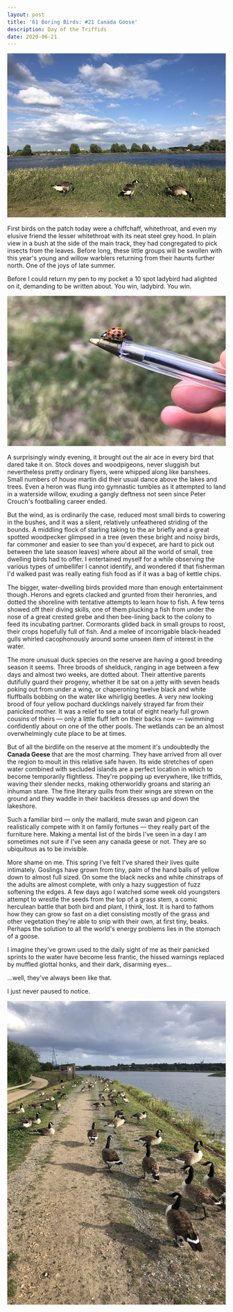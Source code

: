 ```yaml
---
layout: post
title: '61 Boring Birds: #21 Canada Goose'
description: Day of the Triffids
date: 2020-06-21
---
```

![3 canada geese](/assets/img/canada-goose-2.jpg)

First birds on the patch today were a chiffchaff, whitethroat, and even my elusive friend the lesser whitethroat with its neat steel grey hood. In plain view in a bush at the side of the main track, they had congregated to pick insects from the leaves. Before long, these little groups will be swollen with this year's young and willow warblers returning from their haunts further north. One of the joys of late summer.

Before I could return my pen to my pocket a 10 spot ladybird had alighted on it, demanding to be written about. You win, ladybird. You win.

![ladybird on pen](/assets/img/ladybird.jpg)

A surprisingly windy evening, it brought out the air ace in every bird that dared take it on. Stock doves and woodpigeons, never sluggish but nevertheless pretty ordinary flyers, were whipped along like banshees. Small numbers of house martin did their usual dance above the lakes and trees. Even a heron was flung into gymnastic tumbles as it attempted to land in a waterside willow, exuding a gangly deftness not seen since Peter Crouch's footballing career ended.

But the wind, as is ordinarily the case, reduced most small birds to cowering in the bushes, and it was a silent, relatively unfeathered striding of the bounds. A middling flock of starling taking to the air briefly and a great spotted woodpecker glimpsed in a tree (even these bright and noisy birds, far commoner and easier to see than you'd expecet, are hard to pick out between the late season leaves) where about all the world of small, tree dwelling birds had to offer. I entertained myself for a while observing the various types of umbellifer I cannot identify, and wondered if that fisherman I'd walked past was really eating fish food as if it was a bag of kettle chips.

The bigger, water-dwelling birds provided more than enough entertainment though. Herons and egrets clacked and grunted from their heronries, and dotted the shoreline with tentative attempts to learn how to fish. A few terns showed off their diving skills, one of them plucking a fish from under the nose of a great crested grebe and then bee-lining back to the colony to feed its incubating partner. Cormorants glided back in small groups to roost, their crops hopefully full of fish. And a melee of incorrigable black-headed gulls whirled cacophonously around some unseen item of interest in the water.

The more unusual duck species on the reserve are having a good breeding season it seems. Three broods of shelduck, ranging in age between a few days and almost two weeks, are dotted about. Their attentive parents dutifully guard their progeny, whether it be sat on a jetty with seven heads poking out from under a wing, or chaperoning twelve black and white fluffballs bobbing on the water like whirligig beetles. A very new looking brood of four yellow pochard ducklings naively strayed far from their panicked mother. It was a relief to see a total of eight nearly full grown cousins of theirs &mdash; only a little fluff left on their backs now &mdash; swimming confidently about on one of the other pools. The wetlands can be an almost overwhelmingly cute place to be at times.

But of all the birdlife on the reserve at the moment it's undoubtedly the **Canada Geese** that are the most charming. They have arrived from all over the region to moult in this relative safe haven. Its wide stretches of open water combined with secluded islands are a perfect location in which to become temporarily flightless. They're popping up everywhere, like triffids, waving their slender necks, making otherworldly groans and staring an inhuman stare. The fine literary quills from their wings are strewn on the ground and they waddle in their backless dresses up and down the lakeshore.

Such a familiar bird &mdash; only the mallard, mute swan and pigeon can realistically compete with it on family fortunes &mdash; they really part of the furniture here. Making a mental list of the birds I've seen in a day I am sometimes not sure if I've seen any canada geese or not. They are so ubiquitous as to be invisible.

More shame on me. This spring I've felt I've shared their lives quite intimately. Goslings have grown from tiny, palm of the hand balls of yellow down to almost full sized. On some the black necks and white chinstraps of the adults are almost complete, with only a hazy suggestion of fuzz softening the edges. A few days ago I watched some week old youngsters attempt to wrestle the seeds from the top of a grass stem, a comic herculean battle that both bird and plant, I think, lost. It is hard to fathom how they can grow so fast on a diet consisting mostly of the grass and other vegetation they're able to snip with their own, at first tiny, beaks. Perhaps the solution to all the world's energy problems lies in the stomach of a goose.

I imagine they've grown used to the daily sight of me as their panicked sprints to the water have become less frantic, the hissed warnings replaced by muffled glottal honks, and their dark, disarming eyes...

...well, they've always been like that.

I just never paused to notice.

![many canada geese](/assets/img/canada-goose.jpg)
